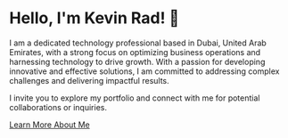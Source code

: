 # Hello, I'm Kevin Rad! 👋

I am a dedicated technology professional based in Dubai, United Arab Emirates, with a strong focus on optimizing business operations and harnessing technology to drive growth. With a passion for developing innovative and effective solutions, I am committed to addressing complex challenges and delivering impactful results.

I invite you to explore my portfolio and connect with me for potential collaborations or inquiries.

[Learn More About Me](#about)
